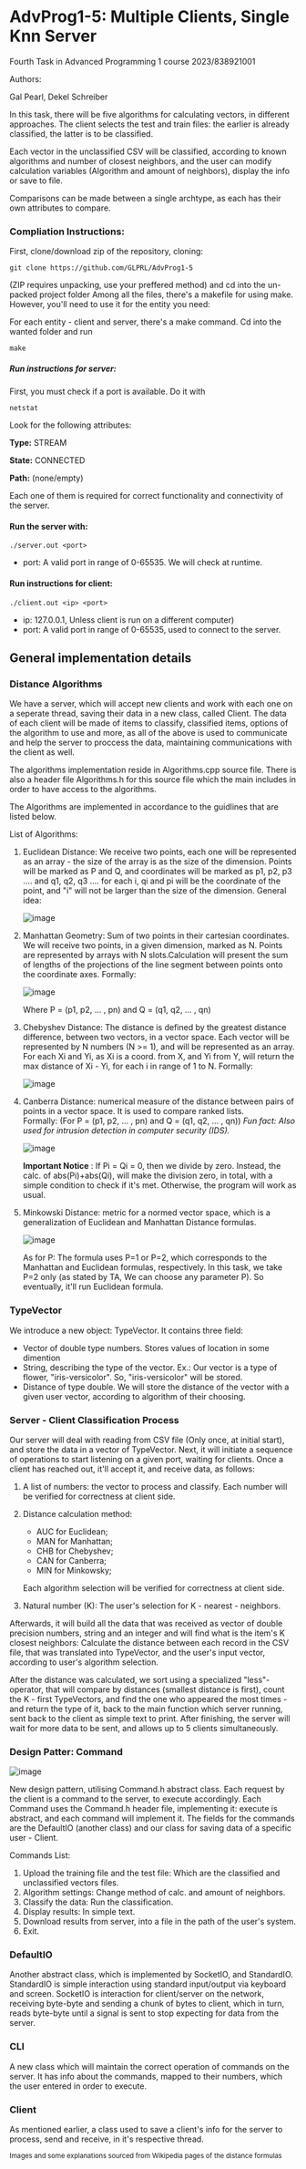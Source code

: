 # AdvProg1-5: Multiple Clients, Single Knn Server
Fourth Task in Advanced Programming 1 course 2023/838921001

Authors:

Gal Pearl,
Dekel Schreiber

In this task, there will be five algorithms for calculating vectors, in different approaches.
The client selects the test and train files: the earlier is already classified, the latter is to be classified.

Each vector in the unclassified CSV will be classified, according to known algorithms and number of closest neighbors,
and the user can modify calculation variables (Algorithm and amount of neighbors), display the info or save to file.

Comparisons can be made between a single archtype, as each has their own attributes to compare.

### Compliation Instructions:
First, clone/download zip of the repository, 
cloning:
```
git clone https://github.com/GLPRL/AdvProg1-5
```
(ZIP requires unpacking, use your preffered method)
and cd into the un-packed project folder
Among all the files, there's a makefile for using make. However, you'll need to use it for the entity you need:

For each entity - client and server, there's a make command. Cd into the wanted folder and run
```
make
```

##### Run instructions for server:

First, you must check if a port is available. Do it with 
```
netstat
```
Look for the following attributes:

**Type:** STREAM

**State:** CONNECTED

**Path:** (none/empty)

Each one of them is required for correct functionality and connectivity of the server.
#### Run the server with:
```
./server.out <port>
```
- port: A valid port in range of 0-65535. We will check at runtime.

#### Run instructions for client:
```
./client.out <ip> <port>
```
- ip: 127.0.0.1, Unless client is run on a different computer)
- port: A valid port in range of 0-65535, used to connect to the server.

## General implementation details
### Distance Algorithms

We have a server, which will accept new clients and work with each one on a seperate thread,
saving their data in a new class, called Client. The data of each client will be made of items to classify, classified items, options of the
algorithm to use and more, as all of the above is used to communicate and help the server to proccess the data, maintaining communications with the client as well.

The algorithms implementation reside in Algorithms.cpp source file. There is also a header file Algorithms.h for this source file which the main includes in order to have access to the algorithms.

The Algorithms are implemented in accordance to the guidlines that are listed below.

List of Algorithms:

1) Euclidean Distance: We receive two points, each one will be represented as an array - the size of the array is as the size of the dimension.
   Points will be marked as P and Q, and coordinates will be marked as p1, p2, p3 .... and q1, q2, q3 .... for each i, qi and pi will be the coordinate of the
   point, and "i" will not be larger than the size of the dimension. General idea:
   
   ![image](https://user-images.githubusercontent.com/116657293/201177857-87b63e5f-3d96-40c0-8830-92bd56ce6340.png)
   
2) Manhattan Geometry: Sum of two points in their cartesian coordinates. We will receive two points, in a given dimension, marked as N.
   Points are represented by arrays with N slots.Calculation will present the sum of lengths of the projections of the line segment between points onto the coordinate      axes. Formally:
   
   ![image](https://user-images.githubusercontent.com/116657293/201179543-c6ef7476-f613-4903-acb6-cb0a0cbf0a75.png)
   
   Where P = (p1, p2, ... , pn) and Q = (q1, q2, ... , qn)
   
3) Chebyshev Distance: The distance is defined by the greatest distance difference, between two vectors, in a vector space.
   Each vector will be represented by N numbers (N >= 1), and will be represented as an array. For each Xi and Yi, as Xi is a coord. from X, and Yi from Y,
   will return the max distance of Xi - Yi, for each i in range of 1 to N. Formally:
   
   ![image](https://user-images.githubusercontent.com/116657293/201183032-e4f08c81-3ece-415a-b3d4-25ccf5729271.png)
   
4) Canberra Distance: numerical measure of the distance between pairs of points in a vector space. It is used to compare ranked lists.         
   Formally: (For P = (p1, p2, ... , pn) and Q = (q1, q2, ... , qn))
   *Fun fact: Also used for intrusion detection in computer security (IDS).*
   
   ![image](https://user-images.githubusercontent.com/116657293/201183812-5c097577-4977-4eff-a4cc-c545d3817105.png)

   **Important Notice** : If Pi = Qi = 0, then we divide by zero. Instead, the calc. of abs(Pi)+abs(Qi), will make the division
   zero, in total, with a simple condition to check if it's met. Otherwise, the program will work as usual.

5) Minkowski Distance: metric for a normed vector space, which is a generalization of Euclidean and Manhattan Distance formulas.

   ![image](https://user-images.githubusercontent.com/116657293/201184801-bcb3d888-f0a9-4b54-8b15-e9f8aa8c3509.png)

      As for P: The formula uses P=1 or P=2, which corresponds to the Manhattan and Euclidean formulas, respectively.
      In this task, we take P=2 only (as stated by TA, We can choose any parameter P). So eventually, it'll run Euclidean formula.
      
### TypeVector
We introduce a new object: TypeVector.
It contains three field:
   - Vector of double type numbers. Stores values of location in some dimention
   - String, describing the type of the vector. Ex.: Our vector is a type of flower, "iris-versicolor". So, "iris-versicolor" will be stored.
   - Distance of type double. We will store the distance of the vector with a given user vector, according to algorithm of their choosing.
   
### Server - Client Classification Process
Our server will deal with reading from CSV file (Only once, at initial start), and store the data in a vector of TypeVector.
Next, it will initiate a sequence of operations to start listening on a given port, waiting for clients.
Once a client has reached out, it'll accept it, and receive data, as follows:
1) A list of numbers: the vector to process and classify. Each number will be verified for correctness at client side.
2) Distance calculation method: 
   
   - AUC for Euclidean;
   - MAN for Manhattan;
   - CHB for Chebyshev;
   - CAN for Canberra;
   - MIN for Minkowsky;
   
   Each algorithm selection will be verified for correctness at client side.
   
3) Natural number (K): The user's selection for K - nearest - neighbors.

Afterwards, it will build all the data that was received as vector of double precision numbers, string and an integer
and will find what is the item's K closest neighbors: Calculate the distance between each record in the CSV file, that was translated
into TypeVector, and the user's input vector, according to user's algorithm selection.
   
After the distance was calculated, we sort using a specialized "less"-operator, that will compare by distances (smallest distance is first),
count the K - first TypeVectors, and find the one who appeared the most times - and return the type of it, back to the main function which server
running, sent back to the client as simple text to print.
After finishing, the server will wait for more data to be sent, and allows up to 5 clients simultaneously.

### Design Patter: Command
![image](https://user-images.githubusercontent.com/116657293/211402849-f1d01908-18af-4c38-a03a-fede81e50ece.png)

New design pattern, utilising Command.h abstract class. Each request by the client is a command to the server, to execute accordingly.
Each Command uses the Command.h header file, implementing it: execute is abstract, and each command will implement it.
The fields for the commands are the DefaultIO (another class) and our class for saving data of a specific user - Client.

Commands List:
1) Upload the training file and the test file: Which are the classified and unclassified vectors files.
2) Algorithm settings: Change method of calc. and amount of neighbors.
3) Classify the data: Run the classification.
4) Display results: In simple text.
5) Download results from server, into a file in the path of the user's system.
8) Exit.

### DefaultIO
Another abstract class, which is implemented by SocketIO, and StandardIO.
StandardIO is simple interaction using standard input/output via keyboard and screen.
SocketIO is interaction for client/server on the network, receiving byte-byte and sending a chunk of bytes to
client, which in turn, reads byte-byte until a signal is sent to stop expecting for data from the server.

### CLI
A new class which will maintain the correct operation of commands on the server.
It has info about the commands, mapped to their numbers, which the user entered in order to execute.

### Client
As mentioned earlier, a class used to save a client's info for the server to process, send and receive,
in it's respective thread.

<sub> Images and some explanations sourced from Wikipedia pages of the distance formulas </sub>
